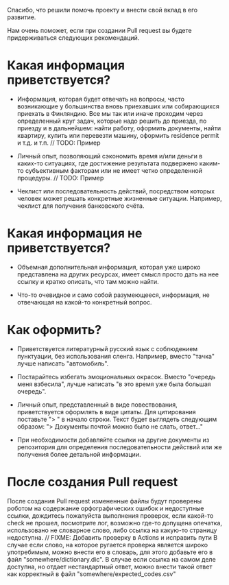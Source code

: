 Спасибо, что решили помочь проекту и внести свой вклад в его развитие.

Нам очень поможет, если при создании Pull request вы будете придерживаться следующих рекомендаций.

# Какая информация приветствуется?

- Информация, которая будет отвечать на вопросы, часто возникающие у большинства вновь приехавших или собирающихся 
приехать в Финляндию. Все мы так или иначе проходим через определенный круг задач, которые надо решить до приезда, по приезду и в дальнейшем: найти работу, оформить документы, найти квартиру, купить или перевезти машину, оформить residence permit и т.д. и т.п.
// TODO: Пример

- Личный опыт, позволяющий сэкономить время и/или деньги в каких-то ситуациях, где достижение результата подвержено каким-то субъективным факторам или не имеет четко определенной процедуры.
// TODO: Пример

- Чеклист или последовательность действий, посредством которых человек может решать конкретные жизненные ситуации. Например, чеклист для получения банковского счёта.


# Какая информация не приветствуется?

- Объемная дополнительная информация, которая уже широко представлена на других ресурсах, имеет смысл просто дать на нее ссылку и кратко описать, что там можно найти.

- Что-то очевидное и само собой разумеющееся, информация, не отвечающая на какой-то конкретный вопрос.


# Как оформить?

- Приветствуется литературный русский язык с соблюдением пунктуации, без использования сленга. Например, вместо "тачка" лучше написать "автомобиль".

- Постарайтесь избегать эмоциональных окрасок. Вместо "очередь меня взбесила", лучше написать "в это время уже была большая очередь".

- Личный опыт, представленный в виде повествования, приветствуется оформлять в виде цитаты. Для цитирования поставьте "> " в начало строки. Текст будет выглядеть следующим образом: "> Документы почтой можно было не слать, ответ..."

- При необходимости добавляйте ссылки на другие документы из репозитория для определения последовательности действий или же получения более детальной информации.


# После создания Pull request

После создания Pull request измененные файлы будут проверены роботом на содержание орфографических ошибок и недоступные ссылки, дождитесь пожалуйста 
выполнения проверок, если какой-то check не прошел, посмотрите лог, возможно где-то допущена опечатка, использовано не словарное слово, либо ссылка на какую-то страницу недоступна.
// FIXME: Добавить проверку в Actions и исправить пути
В случае если слово, на которое ругается проверка является широко употребимым, можно внести его в словарь, для этого добавьте его в файл "somewhere/dictionary.dic".
В случае если ссылка на самом деле доступна, но отдает нестандартный ответ, можно внести такой ответ как корректный в файл "somewhere/expected_codes.csv"
